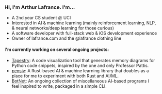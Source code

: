 ### Hi, I'm Arthur Lafrance. I'm...

* A 2nd year CS student @ UCI
* Interested in AI & machine learning (mainly reinforcement learning, NLP, & neural networks/deep learning for those curious)
* A software developer with full-stack web & iOS development experience
* Owner of lafrance.com and the @lafrance clothing line

#### I'm currently working on several ongoing projects:

* [Tapestry](https://tapestrylearn.com): A code visualization tool that generates memory diagrams for Python code snippets, inspired by the one and only Professor Pattis.
* [pensiv](https://www.github.com/arthurlafrance/pensiv): A Rust-based AI & machine learning library that doubles as a place for me to experiment with both Rust and AI/ML.
* [BotNet](https://www.github.com/arthurlafrance/BotNet): An ongoing collection of miscellaneous AI-based programs I feel inspired to write, packaged in a simple CLI.
